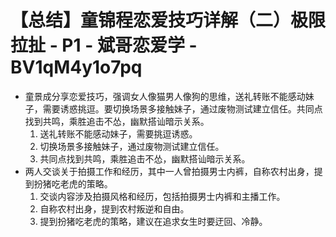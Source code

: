 # 【总结】童锦程恋爱技巧详解（二）极限拉扯 - P1 - 斌哥恋爱学 - BV1qM4y1o7pq

-   童景成分享恋爱技巧，强调女人像猫男人像狗的思维，送礼转账不能感动妹子，需要诱惑挑逗。要切换场景多接触妹子，通过废物测试建立信任。共同点找到共鸣，乘胜追击不怂，幽默搭讪暗示关系。
    1.  送礼转账不能感动妹子，需要挑逗诱惑。
    2.  切换场景多接触妹子，通过废物测试建立信任。
    3.  共同点找到共鸣，乘胜追击不怂，幽默搭讪暗示关系。
-   两人交谈关于拍摄工作和经历，其中一人曾拍摄男士内裤，自称农村出身，提到扮猪吃老虎的策略。
    1.  交谈内容涉及拍摄风格和经历，包括拍摄男士内裤和主播工作。
    2.  自称农村出身，提到农村叛逆和自由。
    3.  提到扮猪吃老虎的策略，建议在追求女生时要迂回、冷静。